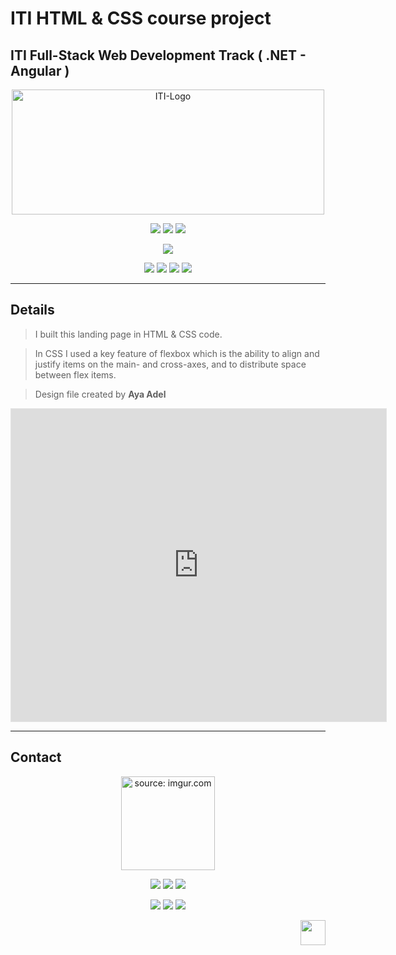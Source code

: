 # ITI HTML & CSS course project
## ITI Full-Stack Web Development Track ( .NET - Angular ) 

<div align="center">

  <a href="https://www.iti.gov.eg/">
    <img src="https://uteena.com//static/uteena/images/iti_logo.5b9a0fd125be.png" alt="ITI-Logo" width="500" height="200">
  </a>
 
  ![](https://img.shields.io/badge/Intensive_Code_Camp-b4272d?style=flat&logo=iti&logoColor=)  ![](https://img.shields.io/badge/3_Months_Program-b4272d?style=flat&logo=iti&logoColor=)  ![](https://img.shields.io/badge/Alexandria_Branch-b4272d?style=flat&logo=iti&logoColor=)

  [![](https://img.shields.io/badge/Track_Overview-b4272d?style=for-the-badge&logo=iti&logoColor=)](https://drive.google.com/file/d/1GyAeamZlhgoZ5gWlMjnVwZ4Rrix9U5Ep/view)
  
</div>

<a name="readme-top"></a>
<div align="center">
  
  ![](https://img.shields.io/badge/HTML-b4272d?style=flat&logo=html5&logoColor=white) ![](https://img.shields.io/badge/CSS-b4272d?style=flat&logo=css3&logoColor=white) ![](https://img.shields.io/badge/Figma-5333ed?style=flat&logo=figma&logoColor=white) ![](https://img.shields.io/badge/Visual_Studio_Code-5333ed?style=flat&logo=visual%20studio%20code&logoColor=white)

  </div>


---
## Details

> I built this landing page in HTML & CSS code.

> In CSS I used a key feature of flexbox which is the ability to align and justify items on the main- and cross-axes, and to distribute space between flex items.


> Design file created by <strong>Aya Adel</strong>

<div align="center">

<iframe style="border: 1px solid rgba(0, 0, 0, 0.1);" width="600" height="500" src="https://www.figma.com/embed?embed_host=share&url=https%3A%2F%2Fwww.figma.com%2Ffile%2FNrULdpMB3ekgxygyPLynha%2Ftrafalgar-landing-page-for-figma%3Fnode-id%3D0%253A1" allowfullscreen></iframe>

</div>

---
## Contact

<div align="center">
  <a href="https://imgur.com/6gms29J"><img src="https://i.imgur.com/6gms29J.png" title="source: imgur.com" width=150  /></a>
 
  ![](https://img.shields.io/badge/Software_Engineer-ffc53b?style=flat)  ![](https://img.shields.io/badge/Full_Stack_Web_Developer-ffc53b?style=flat)  ![](https://img.shields.io/badge/Front_End_UI_developer-ffc53b?style=flat)


  [![](https://img.shields.io/badge/Microsoft_Outlook-5333ed?style=for-the-badge&logo=microsoft-outlook&logoColor=white)](mailto:mayaramein@outlook.com) [![](https://img.shields.io/badge/website-5333ed?style=for-the-badge&logo=About.me&logoColor=white)](https://github.com/mayaramein)
[![](https://img.shields.io/badge/LinkedIn-5333ed?style=for-the-badge&logo=linkedin&logoColor=white)](https://linkedin.com/in/mayaramein) 


</div>
<p align="right"><a href="#readme-top"><img src="https://encrypted-tbn0.gstatic.com/images?q=tbn:ANd9GcRMZ6T7yqDPSdoumdmmH8uhTV75enyRT9IQXQ&usqp=CAU"  width=40   /></a></p>


